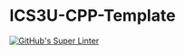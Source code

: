 # ICS3U-CPP-Template

[![GitHub's Super Linter](https://github.com/Aidan-Lalonde-Novales/ICS3U-CPP-Template/workflows/GitHub's%20Super%20Linter/badge.svg)](https://github.com/Aidan-Lalonde-Novales/ICS3U-CPP-Template/actions)
